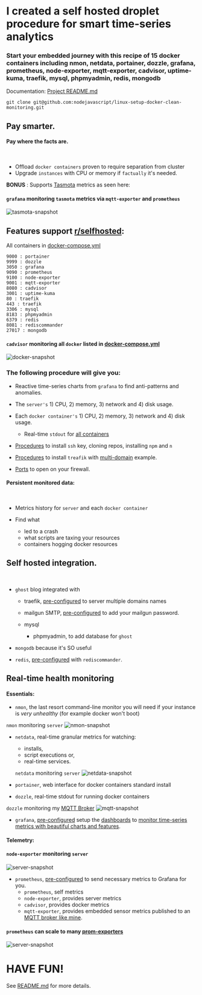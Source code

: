 # I created a self hosted droplet procedure for smart time-series analytics

### Start your embedded journey with this recipe of 15 docker containers including nmon, netdata, portainer, dozzle, grafana, prometheus, node-exporter, mqtt-exporter, cadvisor, uptime-kuma, traefik, mysql, phpmyadmin, redis, mongodb

Documentation: [Project README.md](https://github.com/nodejavascript/linux-setup-docker-clean-monitoring/blob/master/README.md)

```
git clone git@github.com:nodejavascript/linux-setup-docker-clean-monitoring.git
```


## Pay smarter.

#### Pay where the facts are.
<br>

- Offload `docker containers` proven to require separation from cluster
- Upgrade `instances` with CPU or memory if `factually` it's needed.

**BONUS** : Supports [Tasmota](https://tasmota.github.io/install/) metrics as seen here:

#### `grafana` monitoring `tasmota` metrics via `mqtt-exporter` and `prometheus`
![tasmota-snapshot](https://res.cloudinary.com/nodejavascript-com/image/upload/v1656438685/public/Selection_025.png_dfyaqs.png)

## Features support [r/selfhosted](https://www.reddit.com/r/selfhosted/):

All containers in [docker-compose.yml](https://github.com/nodejavascript/linux-setup-docker-clean-monitoring/blob/master/docker-compose.yml)

```19999 : netdata
9000 : portainer
9999 : dozzle
3050 : grafana
9090 : prometheus
9100 : node-exporter
9001 : mqtt-exporter
8080 : cadvisor
3001 : uptime-kuma
80 : traefik
443 : traefik
3306 : mysql
8183 : phpmyadmin
6379 : redis
8081 : rediscommander
27017 : mongodb
```

#### `cadvisor` monitoring all `docker` listed in [docker-compose.yml](https://github.com/nodejavascript/linux-setup-docker-clean-monitoring/blob/master/docker-compose.yml)
![docker-snapshot](https://res.cloudinary.com/nodejavascript-com/image/upload/v1656438277/public/Selection_023.png_ge9txu.png)


### The following procedure will give you:

 - Reactive time-series charts from `grafana` to find anti-patterns and anomalies.

- The `server's` 1) CPU, 2) memory, 3) network and  4) disk usage.

- Each `docker container's` 1) CPU, 2) memory, 3) network and  4) disk usage.

  - Real-time `stdout` for [all containers](https://github.com/nodejavascript/linux-setup-docker-clean-monitoring/blob/master/docker-compose.yml#L1)


- [Procedures](https://github.com/nodejavascript/linux-setup-docker-clean-monitoring#and-then-use-if-you-want-to-build-with-nodejs-on-server) to install `ssh` key, cloning repos, installing `npm` and `n`

- [Procedures](https://github.com/nodejavascript/linux-setup-docker-clean-monitoring#and-then-traefik-will-create-acmejson) to install `treafik` with [multi-domain](https://github.com/nodejavascript/linux-setup-docker-clean-monitoring/blob/master/traefik.toml#L51-L55) example.

- [Ports](https://github.com/nodejavascript/linux-setup-docker-clean-monitoring#give-only-yourself-access-and-maybe-adjust-open-ports-on-your-host-firewall) to open on your firewall.

#### Persistent monitored data:
<br>

- Metrics history for `server` and each `docker container`

- Find what
  - led to a crash
  - what scripts are taxing your resources
  - containers hogging docker resources

## Self hosted integration.
<br>

- `ghost` blog integrated with

    - traefik, [pre-configured](https://github.com/nodejavascript/linux-setup-docker-clean-monitoring/blob/master/traefik.toml#L51-L54) to server multiple domains names

    - mailgun SMTP, [pre-configured](https://github.com/nodejavascript/linux-setup-docker-clean-monitoring/blob/master/ghost_myblog_config.json#L37) to add your mailgun password.

    - mysql

        - phpmyadmin, to add database for `ghost`


- `mongodb` because it's SO useful

- `redis`, [pre-configured](https://github.com/nodejavascript/linux-setup-docker-clean-monitoring/blob/master/.env.example#L23-L25) with `rediscommander`.

## Real-time health monitoring

#### Essentials:

- `nmon`, the last resort command-line monitor you will need if your instance is *very unhealthy* (for example docker won't boot)

`nmon` monitoring `server`
  ![nmon-snapshot](https://res.cloudinary.com/nodejavascript-com/image/upload/v1656439066/public/Selection_027.png_f8twcl.png)

- `netdata`, real-time granular metrics for watching:
  - installs,
  - script executions or,
  - real-time services.


  `netdata` monitoring `server`
    ![netdata-snapshot](https://res.cloudinary.com/nodejavascript-com/image/upload/v1656438350/public/Selection_024.png_vkhiis.png)

- `portainer`, web interface for docker containers standard install

- `dozzle`, real-time stdout for running docker containers

`dozzle` monitoring my [MQTT Broker](https://github.com/nodejavascript/selfhosted-mqtt-broker-nodejs/blob/main/README.md)
![mqtt-snapshot](https://res.cloudinary.com/nodejavascript-com/image/upload/v1656438779/public/Selection_026.png_izlgvv.png)


- `grafana`, [pre-configured](https://github.com/nodejavascript/linux-setup-docker-clean-monitoring#setup-grafana) setup the [dashboards](https://github.com/nodejavascript/linux-setup-docker-clean-monitoring#add-new-dashboards-with-these-templateids) to [monitor time-series metrics with beautiful charts and features](https://www.google.com/search?q=grafana+time-series+metrics+with+beautiful+charts+and+features&tbm=vid).

#### Telemetry:

#### `node-exporter` monitoring `server`
![server-snapshot](https://res.cloudinary.com/nodejavascript-com/image/upload/v1656438102/public/Selection_022.png_fjyzxd.png)


- `prometheus`, [pre-configured](https://github.com/nodejavascript/linux-setup-docker-clean-monitoring/blob/master/prometheus.yml) to send necessary metrics to Grafana for you.
    - `prometheus`, self metrics
    - `node-exporter`, provides server metrics
    - `cadvisor`, provides docker metrics
    - `mqtt-exporter`, provides embedded sensor metrics published to an [MQTT broker like mine](https://github.com/nodejavascript/selfhosted-mqtt-broker-nodejs).


#### `prometheus` can scale to many [prom-exporters](https://prometheus.io/docs/instrumenting/exporters/)
![server-snapshot](https://res.cloudinary.com/nodejavascript-com/image/upload/v1656442352/public/Selection_028.png_w5vnp0.png)

# HAVE FUN!

See [README.md](https://github.com/nodejavascript/linux-setup-docker-clean-monitoring/blob/master/README.md) for more details.
